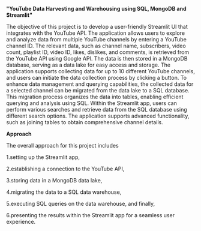 **"YouTube Data Harvesting and Warehousing using SQL, MongoDB and Streamlit"**

The objective of this project is to develop a user-friendly Streamlit UI that integrates with the YouTube API. The application allows users to explore and analyze data from multiple YouTube channels by entering a YouTube channel ID. The relevant data, such as channel name, subscribers, video count, playlist ID, video ID, likes, dislikes, and comments, is retrieved from the YouTube API using Google API. 
The data is then stored in a MongoDB database, serving as a data lake for easy access and storage. The application supports collecting data for up to 10 different YouTube channels, and users can initiate the data collection process by clicking a button.
To enhance data management and querying capabilities, the collected data for a selected channel can be migrated from the data lake to a SQL database. This migration process organizes the data into tables, enabling efficient querying and analysis using SQL.
Within the Streamlit app, users can perform various searches and retrieve data from the SQL database using different search options. The application supports advanced functionality, such as joining tables to obtain comprehensive channel details.

**Approach**

The overall approach for this project includes 

1.setting up the Streamlit app, 

2.establishing a connection to the YouTube API,

3.storing data in a MongoDB data lake,

4.migrating the data to a SQL data warehouse,

5.executing SQL queries on the data warehouse, and finally,

6.presenting the results within the Streamlit app for a seamless user experience.
